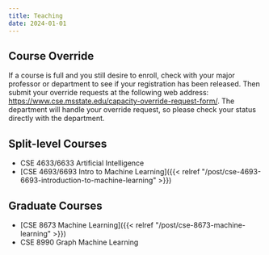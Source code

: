 ```yaml
---
title: Teaching
date: 2024-01-01
---
```




## Course Override

If a course is full and you still desire to enroll, check with your major professor or department to see if your registration has been released. Then submit your override requests at the following web address: https://www.cse.msstate.edu/capacity-override-request-form/. The department will handle your override request, so please check your status directly with the department.


## Split-level Courses
- CSE 4633/6633 Artificial Intelligence
- [CSE 4693/6693 Intro to Machine Learning]({{< relref "/post/cse-4693-6693-introduction-to-machine-learning" >}})

## Graduate Courses
- [CSE 8673 Machine Learning]({{< relref "/post/cse-8673-machine-learning" >}})
- CSE 8990 Graph Machine Learning